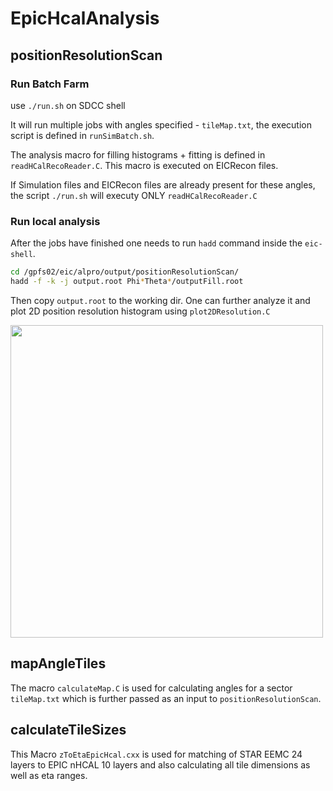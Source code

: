 # EpicHcalAnalysis

## positionResolutionScan

### Run Batch Farm

use `./run.sh` on SDCC shell

It will run multiple jobs with angles specified - `tileMap.txt`, the execution script is defined in `runSimBatch.sh`.

The analysis macro for filling histograms + fitting is defined in `readHCalRecoReader.C`. This macro is executed on EICRecon files.

If Simulation files and EICRecon files are already present for these angles, the script `./run.sh` will executy ONLY `readHCalRecoReader.C`

### Run local analysis

After the jobs have finished one needs to run `hadd` command inside the `eic-shell`.

```bash
cd /gpfs02/eic/alpro/output/positionResolutionScan/
hadd -f -k -j output.root Phi*Theta*/outputFill.root
```
Then copy `output.root` to the working dir. One can further analyze it and plot 2D position resolution histogram using `plot2DResolution.C`


<img src="https://github.com/aprozo/EpicHcalAnalysis/assets/33087030/ffa67fb3-6967-4933-b51a-c1e51ff2cfed" width="500">

## mapAngleTiles

The macro `calculateMap.C` is used for calculating angles for a sector `tileMap.txt`  which is further passed as an input to `positionResolutionScan`.

## calculateTileSizes

This Macro `zToEtaEpicHcal.cxx` is used for matching of STAR EEMC 24 layers to EPIC nHCAL 10 layers and also calculating all tile dimensions as well as eta ranges.







